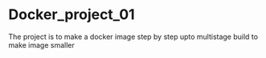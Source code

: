 # Docker_project_01
The project is to make a docker image step  by step upto multistage build to make image smaller

